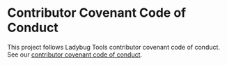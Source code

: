 Contributor Covenant Code of Conduct
=========================================

This project follows Ladybug Tools contributor covenant code of conduct.
See our [contributor covenant code of conduct](https://github.com/ladybug-tools/contributing/blob/master/CODE-OF-CONDUCT.md).
